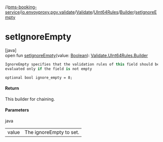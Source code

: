 //[pms-booking-service](../../../../../index.md)/[io.envoyproxy.pgv.validate](../../../index.md)/[Validate](../../index.md)/[UInt64Rules](../index.md)/[Builder](index.md)/[setIgnoreEmpty](set-ignore-empty.md)

# setIgnoreEmpty

[java]\
open fun [setIgnoreEmpty](set-ignore-empty.md)(value: [Boolean](https://kotlinlang.org/api/core/kotlin-stdlib/kotlin/-boolean/index.html)): [Validate.UInt64Rules.Builder](index.md)

```kotlin
IgnoreEmpty specifies that the validation rules of this field should be
evaluated only if the field is not empty

```
`optional bool ignore_empty = 8;`

#### Return

This builder for chaining.

#### Parameters

java

| | |
|---|---|
| value | The ignoreEmpty to set. |